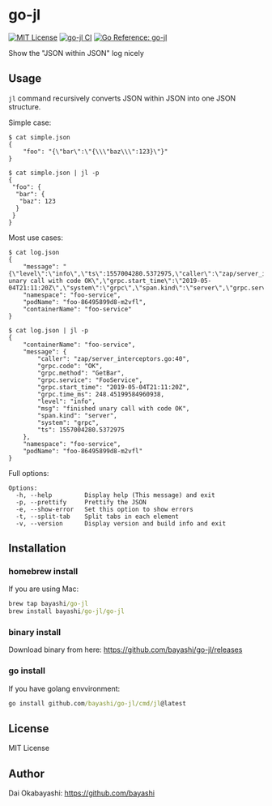 # go-jl

<a href="https://github.com/bayashi/go-jl/blob/main/LICENSE" title="go-jl License"><img src="https://img.shields.io/badge/LICENSE-MIT-GREEN.png" alt="MIT License"></a>
<a href="https://github.com/bayashi/go-jl/actions" title="go-jl CI"><img src="https://github.com/bayashi/go-jl/workflows/main/badge.svg" alt="go-jl CI"></a>
<a href="https://pkg.go.dev/github.com/bayashi/go-jl" title="Go go-jl package reference" target="_blank"><img src="https://pkg.go.dev/badge/github.com/bayashi/go-jl.svg" alt="Go Reference: go-jl"></a>

Show the "JSON within JSON" log nicely

## Usage

`jl` command recursively converts JSON within JSON into one JSON structure.

Simple case:

```
$ cat simple.json
{
    "foo": "{\"bar\":\"{\\\"baz\\\":123}\"}"
}

$ cat simple.json | jl -p
{
 "foo": {
  "bar": {
   "baz": 123
  }
 }
}
```

Most use cases:

```
$ cat log.json
{
    "message": "{\"level\":\"info\",\"ts\":1557004280.5372975,\"caller\":\"zap/server_interceptors.go:40\",\"msg\":\"finished unary call with code OK\",\"grpc.start_time\":\"2019-05-04T21:11:20Z\",\"system\":\"grpc\",\"span.kind\":\"server\",\"grpc.service\":\"FooService\",\"grpc.method\":\"GetBar\",\"grpc.code\":\"OK\",\"grpc.time_ms\":248.45199584960938}\n",
    "namespace": "foo-service",
    "podName": "foo-86495899d8-m2vfl",
    "containerName": "foo-service"
}

$ cat log.json | jl -p
{
    "containerName": "foo-service",
    "message": {
        "caller": "zap/server_interceptors.go:40",
        "grpc.code": "OK",
        "grpc.method": "GetBar",
        "grpc.service": "FooService",
        "grpc.start_time": "2019-05-04T21:11:20Z",
        "grpc.time_ms": 248.45199584960938,
        "level": "info",
        "msg": "finished unary call with code OK",
        "span.kind": "server",
        "system": "grpc",
        "ts": 1557004280.5372975
    },
    "namespace": "foo-service",
    "podName": "foo-86495899d8-m2vfl"
}

```

Full options:

```
Options:
  -h, --help         Display help (This message) and exit
  -p, --prettify     Prettify the JSON
  -e, --show-error   Set this option to show errors
  -t, --split-tab    Split tabs in each element
  -v, --version      Display version and build info and exit
```

## Installation

### homebrew install

If you are using Mac:

```cmd
brew tap bayashi/go-jl
brew install bayashi/go-jl/go-jl
```

### binary install

Download binary from here: https://github.com/bayashi/go-jl/releases

### go install

If you have golang envvironment:

```cmd
go install github.com/bayashi/go-jl/cmd/jl@latest
```

## License

MIT License

## Author

Dai Okabayashi: https://github.com/bayashi
